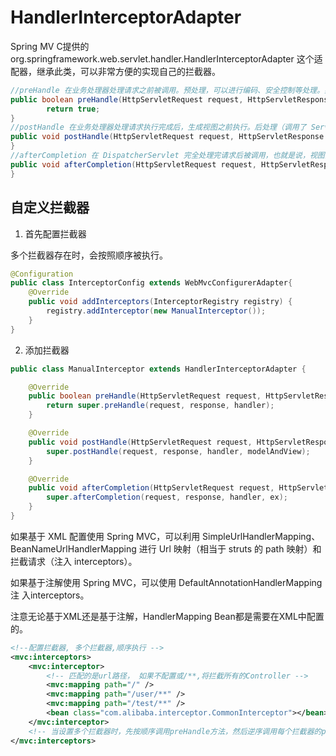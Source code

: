 # HandlerInterceptorAdapter


Spring MV C提供的 org.springframework.web.servlet.handler.HandlerInterceptorAdapter 这个适配器，继承此类，可以非常方便的实现自己的拦截器。

```java
//preHandle 在业务处理器处理请求之前被调用。预处理，可以进行编码、安全控制等处理。如果返回 true，则继续调用下一个拦截器，如果返回 false，则中断执行，也就是说，我们想调用的方法不会被执行，但是你可以修改 response 为你想要的响应。
public boolean preHandle(HttpServletRequest request, HttpServletResponse response, Object handler)throws Exception {    
        return true;    
} 
//postHandle 在业务处理器处理请求执行完成后，生成视图之前执行。后处理（调用了 Service 并返回 ModelAndView，但未进行页面渲染），有机会修改ModelAndView；    
public void postHandle(HttpServletRequest request, HttpServletResponse response, Object handler, ModelAndView modelAndView)throws Exception {    
}    
//afterCompletion 在 DispatcherServlet 完全处理完请求后被调用，也就是说，视图渲染完成或调用方已经拿到响应。可用于清理资源等。返回处理（已经渲染了页面），可以根据ex是否为null判断是否发生了异常，进行日志记录；
public void afterCompletion(HttpServletRequest request, HttpServletResponse response, Object handler, Exception ex)throws Exception {    
} 
```
## 自定义拦截器

1. 首先配置拦截器

多个拦截器存在时，会按照顺序被执行。

``` java
@Configuration
public class InterceptorConfig extends WebMvcConfigurerAdapter{
    @Override
    public void addInterceptors(InterceptorRegistry registry) {
        registry.addInterceptor(new ManualInterceptor());
    }
}
```

2. 添加拦截器

``` java
public class ManualInterceptor extends HandlerInterceptorAdapter {

    @Override
    public boolean preHandle(HttpServletRequest request, HttpServletResponse response, Object handler) throws Exception {
        return super.preHandle(request, response, handler);
    }

    @Override
    public void postHandle(HttpServletRequest request, HttpServletResponse response, Object handler, ModelAndView modelAndView) throws Exception {
        super.postHandle(request, response, handler, modelAndView);
    }

    @Override
    public void afterCompletion(HttpServletRequest request, HttpServletResponse response, Object handler, Exception ex) throws Exception {
        super.afterCompletion(request, response, handler, ex);
    }
}
```

如果基于 XML 配置使用 Spring MVC，可以利用 SimpleUrlHandlerMapping、BeanNameUrlHandlerMapping 进行 Url 映射（相当于 struts 的 path 映射）和拦截请求（注入 interceptors）。

如果基于注解使用 Spring MVC，可以使用 DefaultAnnotationHandlerMapping 注 入interceptors。

注意无论基于XML还是基于注解，HandlerMapping Bean都是需要在XML中配置的。

```xml
<!--配置拦截器, 多个拦截器,顺序执行 -->  
<mvc:interceptors>    
    <mvc:interceptor>    
        <!-- 匹配的是url路径， 如果不配置或/**,将拦截所有的Controller -->  
        <mvc:mapping path="/" />  
        <mvc:mapping path="/user/**" />  
        <mvc:mapping path="/test/**" />  
        <bean class="com.alibaba.interceptor.CommonInterceptor"></bean>    
    </mvc:interceptor>  
    <!-- 当设置多个拦截器时，先按顺序调用preHandle方法，然后逆序调用每个拦截器的postHandle和afterCompletion方法 -->  
</mvc:interceptors> 
```